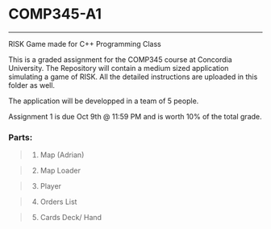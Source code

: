 # **COMP345-A1**
-------------------------------------------
RISK Game made for C++ Programming Class

This is a graded assignment for the COMP345 course at Concordia University.
The Repository will contain a medium sized application simulating a game of RISK.
All the detailed instructions are uploaded in this folder as well.

The application will be developped in a team of 5 people.

Assignment 1 is due Oct 9th @ 11:59 PM and is worth 10% of the total grade.


### Parts:

>1. Map (Adrian)

>2. Map Loader

>3. Player

>4. Orders List

>5. Cards Deck/ Hand
